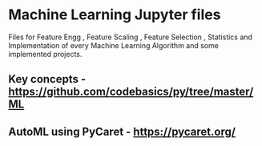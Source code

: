 # Machine Learning Jupyter files

Files for Feature Engg , Feature Scaling , Feature Selection , Statistics and Implementation of every Machine Learning Algorithm and some implemented projects.


## Key concepts - https://github.com/codebasics/py/tree/master/ML
## AutoML using PyCaret - https://pycaret.org/
